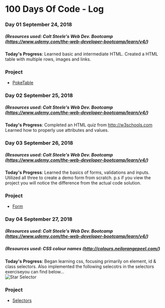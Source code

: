 # 100 Days Of Code - Log

### Day 01 September 24, 2018
##### (Resources used: Colt Steele's Web Dev. Bootcamp (https://www.udemy.com/the-web-developer-bootcamp/learn/v4/)
**Today's Progress**: Learned basic and intermediate HTML. Created a HTML table with multiple rows, images and links.
### Project
- [PokeTable](/PokeTable)

### Day 02 September 25, 2018
##### (Resources used: Colt Steele's Web Dev. Bootcamp (https://www.udemy.com/the-web-developer-bootcamp/learn/v4/)
**Today's Progress**: Completed an HTML quiz from http://w3schools.com
Learned how to properly use attributes and values. 

### Day 03 September 26, 2018
##### (Resources used: Colt Steele's Web Dev. Bootcamp (https://www.udemy.com/the-web-developer-bootcamp/learn/v4/)
**Today's Progress**: Learned the basics of forms, validations and inputs. Utilized all three to create a demo form from scratch.
p.s if you view the project you will notice the difference from the actual code solution. 
### Project
- [Form](/Form)

### Day 04 September 27, 2018
##### (Resources used: Colt Steele's Web Dev. Bootcamp (https://www.udemy.com/the-web-developer-bootcamp/learn/v4/)
##### (Resources used: CSS colour names (http://colours.neilorangepeel.com/)
**Today's Progress**: Began learning css, focusing primarily on element, id & class selectors.
Also implemented the following selecotrs in the selectors exerciseyou can find below...
<span style="display:block;">
![Star Selector](http://i65.tinypic.com/wjb69e.png)

### Project
- [Selectors](/selectors.css)

